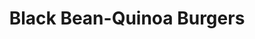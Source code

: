 ---
title: Black Bean-Quinoa Burgers
source: Vegetarian Times
source_url: http://www.vegetariantimes.com/recipes/11676
yield: Serves 8
active_time: 
total_time: 
tags: 
  - american
  - veg
image: /uploads/blackBeanQuinoaBurgers.jpg
ingredients:
  <ul>
  <li>1/2 cup quinoa</li>
  <li>1 small onion, finely chopped (1 cup)</li>
  <li>6 oil-packed sun-dried tomatoes, drained and finely chopped (1/4 cup)</li>
  <li>1 1/2 cups cooked black beans, or 1 15-oz. can black beans, rinsed and drained, divided</li>
  <li>2 cloves garlic, minced (2 tsp.)</li>
  <li>2 tsp. dried steak seasoning</li>
  <li>8 whole-grain hamburger buns</li>
  </ul>
instructions:
  <ol>
  <li>Stir together quinoa and 1 1/2 cups water in small saucepan, and season with salt, if desired. Bring to a boil. Cover, reduce heat to medium-low, and simmer 20 minutes, or until all liquid is absorbed. (You should have 1 1/2 cups cooked quinoa.)</li>
  <li>Meanwhile, place onion and sun-dried tomatoes in medium nonstick skillet, and cook over medium heat. (The oil left on the tomatoes should be enough to sauté the onion.) Cook 3 to 4 minutes, or until onion has softened. Stir in 3/4 cup black beans, garlic, steak seasoning, and 11/2 cups water. Simmer 9 to 11 minutes, or until most of liquid has evaporated.</li>
  <li>Transfer bean-onion mixture to food processor, add 3/4 cup cooked quinoa, and process until smooth. Transfer to bowl, and stir in remaining 3/4 cup quinoa and remaining 3/4 cup black beans. Season with salt and pepper, if desired, and cool.</li>
  <li>Preheat oven to 350°F, and generously coat baking sheet with cooking spray. Shape bean mixture into 8 patties (1/2 cup each), and place on prepared baking sheet. Bake 20 minutes, or until patties are crisp on top. Flip patties with spatula, and bake 10 minutes more, or until both sides are crisp and brown. Serve on buns.</li>
  </ol>
---